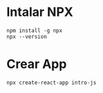 # Intalar NPX
```
npm install -g npx
npx --version
```

# Crear App
```
npx create-react-app intro-js
```

